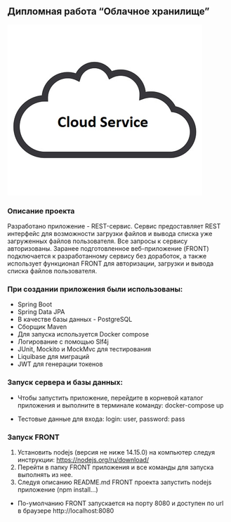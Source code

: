 ## Дипломная работа “Облачное хранилище”
![cloud](.//clouda.jpg)
### Описание проекта
Разработано приложение - REST-сервис. Сервис предоставляет REST интерфейс для возможности загрузки файлов и вывода списка уже загруженных файлов пользователя. Все запросы к сервису авторизованы. Заранее подготовленное веб-приложение (FRONT) подключается к разработанному сервису без доработок, а также использует функционал FRONT для авторизации, загрузки и вывода списка файлов пользователя.

### При создании приложения были использованы:

* Spring Boot
* Spring Data JPA
* В качестве базы данных - PostgreSQL
* Сборщик Maven
* Для запуска используется Docker compose
* Логирование с помощью Slf4j
* JUnit, Mockito и MockMvc для тестирования
* Liquibase для миграций
* JWT для генерации токенов


### Запуск сервера и базы данных:
* Чтобы запустить приложение, перейдите в корневой каталог приложения и выполните в терминале команду:
docker-compose up

* Тестовые данные для входа:
login: user, password: pass

### Запуск FRONT
1. Установить nodejs (версия не ниже 14.15.0) на компьютер следуя инструкции: https://nodejs.org/ru/download/
2. Перейти в папку FRONT приложения и все команды для запуска выполнять из нее.
3. Следуя описанию README.md FRONT проекта запустить nodejs приложение (npm install...)

* По-умолчанию FRONT запускается на порту 8080 и доступен по url в браузере http://localhost:8080

